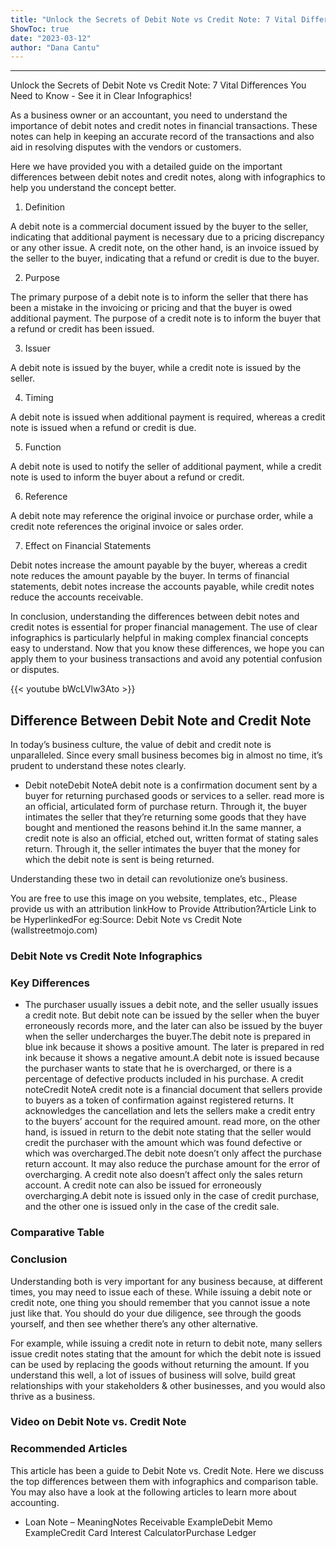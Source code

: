 ```yaml
---
title: "Unlock the Secrets of Debit Note vs Credit Note: 7 Vital Differences You Need to Know - See it in Clear Infographics!"
ShowToc: true 
date: "2023-03-12"
author: "Dana Cantu"
---
```

*****
Unlock the Secrets of Debit Note vs Credit Note: 7 Vital Differences You Need to Know - See it in Clear Infographics!

As a business owner or an accountant, you need to understand the importance of debit notes and credit notes in financial transactions. These notes can help in keeping an accurate record of the transactions and also aid in resolving disputes with the vendors or customers.

Here we have provided you with a detailed guide on the important differences between debit notes and credit notes, along with infographics to help you understand the concept better.

1. Definition

A debit note is a commercial document issued by the buyer to the seller, indicating that additional payment is necessary due to a pricing discrepancy or any other issue. A credit note, on the other hand, is an invoice issued by the seller to the buyer, indicating that a refund or credit is due to the buyer.

2. Purpose

The primary purpose of a debit note is to inform the seller that there has been a mistake in the invoicing or pricing and that the buyer is owed additional payment. The purpose of a credit note is to inform the buyer that a refund or credit has been issued.

3. Issuer

A debit note is issued by the buyer, while a credit note is issued by the seller.

4. Timing

A debit note is issued when additional payment is required, whereas a credit note is issued when a refund or credit is due.

5. Function

A debit note is used to notify the seller of additional payment, while a credit note is used to inform the buyer about a refund or credit.

6. Reference

A debit note may reference the original invoice or purchase order, while a credit note references the original invoice or sales order.

7. Effect on Financial Statements

Debit notes increase the amount payable by the buyer, whereas a credit note reduces the amount payable by the buyer. In terms of financial statements, debit notes increase the accounts payable, while credit notes reduce the accounts receivable.

In conclusion, understanding the differences between debit notes and credit notes is essential for proper financial management. The use of clear infographics is particularly helpful in making complex financial concepts easy to understand. Now that you know these differences, we hope you can apply them to your business transactions and avoid any potential confusion or disputes.

{{< youtube bWcLVlw3Ato >}} 



## Difference Between Debit Note and Credit Note
 
In today’s business culture, the value of debit and credit note is unparalleled. Since every small business becomes big in almost no time, it’s prudent to understand these notes clearly.
 
- Debit noteDebit NoteA debit note is a confirmation document sent by a buyer for returning purchased goods or services to a seller. read more is an official, articulated form of purchase return. Through it, the buyer intimates the seller that they’re returning some goods that they have bought and mentioned the reasons behind it.In the same manner, a credit note is also an official, etched out, written format of stating sales return. Through it, the seller intimates the buyer that the money for which the debit note is sent is being returned.

 
Understanding these two in detail can revolutionize one’s business.
 
 You are free to use this image on you website, templates, etc.,  Please provide us with an attribution linkHow to Provide Attribution?Article Link to be HyperlinkedFor eg:Source: Debit Note vs Credit Note (wallstreetmojo.com) 
 
### Debit Note vs Credit Note Infographics
 
### Key Differences
 
- The purchaser usually issues a debit note, and the seller usually issues a credit note. But debit note can be issued by the seller when the buyer erroneously records more, and the later can also be issued by the buyer when the seller undercharges the buyer.The debit note is prepared in blue ink because it shows a positive amount. The later is prepared in red ink because it shows a negative amount.A debit note is issued because the purchaser wants to state that he is overcharged, or there is a percentage of defective products included in his purchase. A credit noteCredit NoteA credit note is a financial document that sellers provide to buyers as a token of confirmation against registered returns. It acknowledges the cancellation and lets the sellers make a credit entry to the buyers’ account for the required amount. read more, on the other hand, is issued in return to the debit note stating that the seller would credit the purchaser with the amount which was found defective or which was overcharged.The debit note doesn’t only affect the purchase return account. It may also reduce the purchase amount for the error of overcharging. A credit note also doesn’t affect only the sales return account. A credit note can also be issued for erroneously overcharging.A debit note is issued only in the case of credit purchase, and the other one is issued only in the case of the credit sale.

 
### Comparative Table
 
### Conclusion
 
Understanding both is very important for any business because, at different times, you may need to issue each of these. While issuing a debit note or credit note, one thing you should remember that you cannot issue a note just like that. You should do your due diligence, see through the goods yourself, and then see whether there’s any other alternative.
 
For example, while issuing a credit note in return to debit note, many sellers issue credit notes stating that the amount for which the debit note is issued can be used by replacing the goods without returning the amount. If you understand this well, a lot of issues of business will solve, build great relationships with your stakeholders & other businesses, and you would also thrive as a business.
 
### Video on Debit Note vs. Credit Note
 
### Recommended Articles
 
This article has been a guide to Debit Note vs. Credit Note. Here we discuss the top differences between them with infographics and comparison table. You may also have a look at the following articles to learn more about accounting.
 
- Loan Note – MeaningNotes Receivable ExampleDebit Memo ExampleCredit Card Interest CalculatorPurchase Ledger




